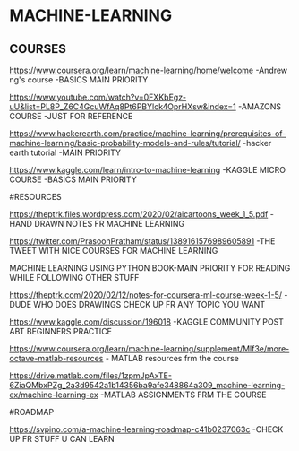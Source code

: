 # MACHINE-LEARNING


## COURSES



https://www.coursera.org/learn/machine-learning/home/welcome -Andrew ng's course -BASICS MAIN PRIORITY

https://www.youtube.com/watch?v=0FXKbEgz-uU&list=PL8P_Z6C4GcuWfAq8Pt6PBYlck4OprHXsw&index=1 -AMAZONS COURSE -JUST FOR REFERENCE

https://www.hackerearth.com/practice/machine-learning/prerequisites-of-machine-learning/basic-probability-models-and-rules/tutorial/ -hacker earth tutorial -MAIN PRIORITY

https://www.kaggle.com/learn/intro-to-machine-learning -KAGGLE MICRO COURSE -BASICS MAIN PRIORITY

#RESOURCES



https://theptrk.files.wordpress.com/2020/02/aicartoons_week_1_5.pdf -HAND DRAWN NOTES FR MACHINE LEARNING

https://twitter.com/PrasoonPratham/status/1389161576989605891 -THE TWEET WITH NICE COURSES FOR MACHINE LEARNING

MACHINE LEARNING USING PYTHON BOOK-MAIN PRIORITY FOR READING WHILE FOLLOWING OTHER STUFF

https://theptrk.com/2020/02/12/notes-for-coursera-ml-course-week-1-5/ -DUDE WHO DOES DRAWINGS CHECK UP FR ANY TOPIC YOU WANT

https://www.kaggle.com/discussion/196018 -KAGGLE COMMUNITY POST ABT BEGINNERS PRACTICE

https://www.coursera.org/learn/machine-learning/supplement/Mlf3e/more-octave-matlab-resources - MATLAB resources frm the course

https://drive.matlab.com/files/1zpmJpAxTE-6ZiaQMbxPZg_2a3d9542a1b14356ba9afe348864a309_machine-learning-ex/machine-learning-ex -MATLAB ASSIGNMENTS FRM THE COURSE

#ROADMAP



https://svpino.com/a-machine-learning-roadmap-c41b0237063c -CHECK UP FR STUFF U CAN LEARN

